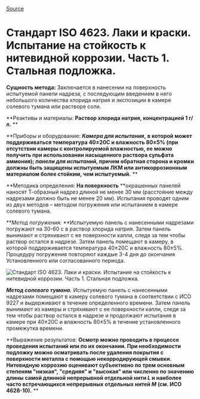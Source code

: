 
[Source](http://vseokraskah.net/standart-iso-4623 "Permalink to Стандарт ISO 4623. Лаки и краски. Испытание на стойкость к нитевидной коррозии. Часть 1. Стальная подложка.")

# Стандарт ISO 4623. Лаки и краски. Испытание на стойкость к нитевидной коррозии. Часть 1. Стальная подложка.

**Сущность метода:** Заключается в нанесении на поверхность испытуемой панели надреза, с последующим введением в него небольшого количества хлорида натрия и экспозиции в камере солевого тумана или растворе соли.

**Реактивы и материалы: **Раствор хлорида натрия, концентрацией 1 г/л.** **

**Приборы и оборудование: **_Камера для испытания_,** **в которой может поддерживаться температура 40±20С и влажность 80±5% (при отсутствии камеры с контролируемой влажностью, ее можно получить при использовании насыщенного раствора сульфата аммония); _панели для испытаний_, причем  обратная сторона и кромки должны быть защищены испытуемым ЛКМ или антикоррозионным материалом более стойким, чем испытуемый.** **

**Методика определения: **На поверхность** **окрашенных панелей наносят  Т-образный надрез длиной не менее 30 мм (расстояние между надрезами  должно быть не менее 20 мм). Испытания проводят одним из двух методов – методом погружения или  испытанием в камере солевого тумана.

**_Метод погружения._ **Испытуемую панель с нанесенными надрезами погружают на  30-60 с в раствор хлорида натрия. Затем панель вынимают и стряхивают с ее поверхности капли, следя за тем чтобы раствор остался в надрезе. Затем панель помещают в камеру, в которой поддерживается температура 40±20С и влажность 80±5%. Процедуру погружения повторяют каждые 3-4 дня до окончания  Установленного или согласованного периода.

![Стандарт ISO 4623. Лаки и краски. Испытание на стойкость к нитевидной коррозии. Часть 1. Стальная подложка.][1]

**_Метод солевого тумана._** Испытуемую панель с нанесенными надрезами помещают в камеру солевого тумана в соответствии с ИСО 9227 и выдерживают в течение  определенного времени. Затем панель вынимают из камеры и стряхивают с ее  поверхности капли, следя за тем чтобы раствор остался в надрезе и продолжают испытания в камере при 40±20С и влажность 80±5% в течение установленного  промежутка времени.

**Выражение результатов: **Осмотр можно проводить в процессе проведения испытаний или по их окончании. При необходимости подложку можно осматривать  после удаления покрытия с поверхности металла с помощью некорродирующей смывки. Нитевидную коррозию оценивают субъективно по трем основным степеням "низкая", "средняя" и  "высокая" или численно по значению длины самой длинной непрерывной отдельной нити _L_ и наиболее часто встречающихся непрерывных отдельных  нитей _М_ (см. ИСО 4628-10).** **

[1]: ![caption](/img/ISO-4623.jpg) "Стандарт ISO 4623. Лаки и краски. Испытание на стойкость к нитевидной коррозии. Часть 1. Стальная подложка."

  